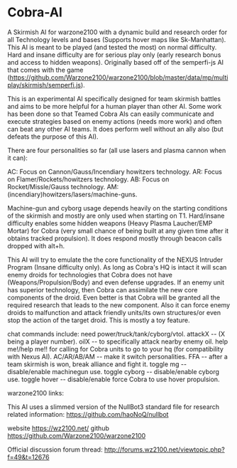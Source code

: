 # Cobra-AI
A Skirmish AI for warzone2100 with a dynamic build and research order for all Technology levels and bases (Supports hover maps like Sk-Manhattan). This AI is meant to be played (and tested the most) on normal difficulty. Hard and insane difficulty are for serious play only (early research bonus and access to hidden weapons). Originally based off of the semperfi-js AI that comes with the game (https://github.com/Warzone2100/warzone2100/blob/master/data/mp/multiplay/skirmish/semperfi.js).

This is an experimental AI specifically designed for team skirmish battles and aims to be more helpful for a human player than other AI. Some work has been done so that Teamed Cobra AIs can easily communicate and execute strategies based on enemy actions (needs more work) and often can beat any other AI teams. It does perform well without an ally also (but defeats the purpose of this AI).

There are four personalities so far (all use lasers and plasma cannon when it can):

AC: Focus on Cannon/Gauss/Incendiary howitzers technology. AR: Focus on Flamer/Rockets/howitzers technology. AB: Focus on Rocket/Missle/Gauss technology. AM: (incendiary)howitzers/lasers/machine-guns.

Machine-gun and cyborg usage depends heavily on the starting conditions of the skirmish and mostly are only used when starting on T1. Hard/insane difficulty enables some hidden weapons (Heavy Plasma Laucher/EMP Mortar) for Cobra (very small chance of being built at any given time after it obtains tracked propulsion). It does respond mostly through beacon calls dropped with alt+h.


This AI will try to emulate the the core functionality of the NEXUS Intruder Program (Insane difficulty only). As long as Cobra's HQ is intact it will scan enemy droids for technologies that Cobra does not have (Weapons/Propulsion/Body) and even defense upgrades. If an enemy unit has superior technology, then Cobra can assimilate the new core components of the droid. Even better is that Cobra will be granted all the required research that leads to the new component. Also it can force enemy droids to malfunction and attack friendly units/its own structures/or even stop the action of the target droid. This is mostly a toy feature.


chat commands include: 
need power/truck/tank/cyborg/vtol.
attackX -- (X being a player number). 
oilX -- to specifically attack nearby enemy oil. help me!/help me!! for calling for Cobra units to go to your hq (for compatibility with Nexus AI). 
AC/AR/AB/AM -- make it switch personalities.
FFA -- after a team skirmish is won, break alliance and fight it.
toggle mg -- disable/enable machinegun use.
toggle cyborg -- disable/enable cyborg use.
toggle hover -- disable/enable force Cobra to use hover propulsion.

warzone2100 links:

This AI uses a slimmed version of the NullBot3 standard file for research related information: https://github.com/haoNoQ/nullbot

website https://wz2100.net/ github https://github.com/Warzone2100/warzone2100

Official discussion forum thread: http://forums.wz2100.net/viewtopic.php?f=49&t=12676
